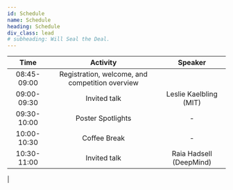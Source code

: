 ```yaml
---
id: Schedule
name: Schedule
heading: Schedule
div_class: lead
# subheading: Will Seal the Deal.
---
```


| Time   |      Activity      |  Speaker |
|:-----------:|:-----------------------------------:|:------------------------:|
| 08:45-09:00 | Registration, welcome, and competition overview |  |
| 09:00-09:30 | Invited talk                                    |  Leslie Kaelbling (MIT)  |
| 09:30-10:00 | Poster Spotlights                               |   -  |
| 10:00-10:30 | Coffee Break 									|   -  |
| 10:30-11:00 | Invited talk    							    |  Raia Hadsell (DeepMind) |
  |


